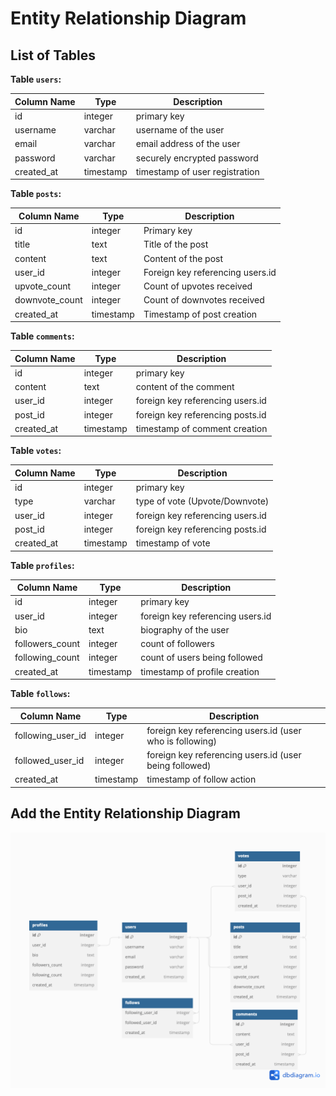 # Entity Relationship Diagram

## List of Tables

**Table `users`:**

| Column Name | Type      | Description                    |
| ----------- | --------- | ------------------------------ |
| id          | integer   | primary key                    |
| username    | varchar   | username of the user           |
| email       | varchar   | email address of the user      |
| password    | varchar   | securely encrypted password    |
| created_at  | timestamp | timestamp of user registration |

**Table `posts`:**

| Column Name    | Type      | Description                      |
| -------------- | --------- | -------------------------------- |
| id             | integer   | Primary key                      |
| title          | text      | Title of the post                |
| content        | text      | Content of the post              |
| user_id        | integer   | Foreign key referencing users.id |
| upvote_count   | integer   | Count of upvotes received        |
| downvote_count | integer   | Count of downvotes received      |
| created_at     | timestamp | Timestamp of post creation       |

**Table `comments`:**

| Column Name | Type      | Description                      |
| ----------- | --------- | -------------------------------- |
| id          | integer   | primary key                      |
| content     | text      | content of the comment           |
| user_id     | integer   | foreign key referencing users.id |
| post_id     | integer   | foreign key referencing posts.id |
| created_at  | timestamp | timestamp of comment creation    |

**Table `votes`:**

| Column Name | Type      | Description                      |
| ----------- | --------- | -------------------------------- |
| id          | integer   | primary key                      |
| type        | varchar   | type of vote (Upvote/Downvote)   |
| user_id     | integer   | foreign key referencing users.id |
| post_id     | integer   | foreign key referencing posts.id |
| created_at  | timestamp | timestamp of vote                |

**Table `profiles`:**

| Column Name     | Type      | Description                      |
| --------------- | --------- | -------------------------------- |
| id              | integer   | primary key                      |
| user_id         | integer   | foreign key referencing users.id |
| bio             | text      | biography of the user            |
| followers_count | integer   | count of followers               |
| following_count | integer   | count of users being followed    |
| created_at      | timestamp | timestamp of profile creation    |

**Table `follows`:**

| Column Name       | Type      | Description                                              |
| ----------------- | --------- | -------------------------------------------------------- |
| following_user_id | integer   | foreign key referencing users.id (user who is following) |
| followed_user_id  | integer   | foreign key referencing users.id (user being followed)   |
| created_at        | timestamp | timestamp of follow action                               |

## Add the Entity Relationship Diagram

![Entity Relationship Diagram](ERD.png)
